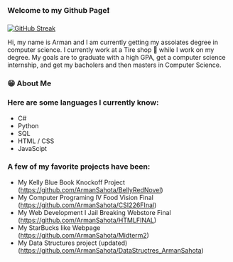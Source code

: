 ### Welcome to my Github Page❗
[![GitHub Streak](https://streak-stats.demolab.com?user=ArmanSahota&theme=dark&mode=weekly)](https://git.io/streak-stats)

Hi, my name is Arman and I am currently getting my assoiates degree in computer science. I currently work at a Tire shop 🛞 while I work on my degree. 
My goals are to graduate with a high GPA, get a computer science internship, and get my bacholers and then masters in Computer Science.
### 😁 About Me
### Here are some languages I currently know:

 - C#
 - Python
 - SQL
 - HTML / CSS
 - JavaScipt

### A few of my favorite projects have been:
- My Kelly Blue Book Knockoff Project (https://github.com/ArmanSahota/BellyRedNovel)
- My Computer Programing IV Food Vision Final (https://github.com/ArmanSahota/CSI226FInal)
- My Web Development I Jail Breaking Webstore Final (https://github.com/ArmanSahota/HTMLFINAL)
- My StarBucks like Webpage (https://github.com/ArmanSahota/Midterm2)
- My Data Structures project (updated) (https://github.com/ArmanSahota/DataStructres_ArmanSahota)
  
